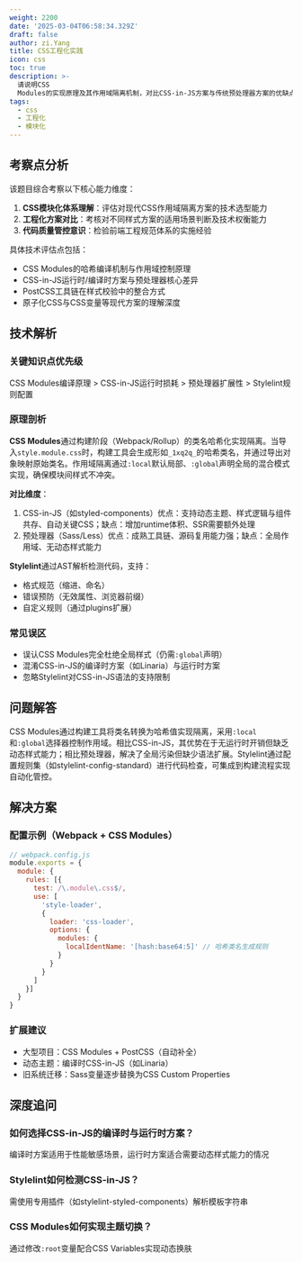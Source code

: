 ```yaml
---
weight: 2200
date: '2025-03-04T06:58:34.329Z'
draft: false
author: zi.Yang
title: CSS工程化实践
icon: css
toc: true
description: >-
  请说明CSS
  Modules的实现原理及其作用域隔离机制，对比CSS-in-JS方案与传统预处理器方案的优缺点，并解释如何通过Stylelint进行CSS代码质量管控。
tags:
  - css
  - 工程化
  - 模块化
---
```


## 考察点分析

该题目综合考察以下核心能力维度：

1. **CSS模块化体系理解**：评估对现代CSS作用域隔离方案的技术选型能力
2. **工程化方案对比**：考核对不同样式方案的适用场景判断及技术权衡能力
3. **代码质量管控意识**：检验前端工程规范体系的实施经验

具体技术评估点包括：

- CSS Modules的哈希编译机制与作用域控制原理
- CSS-in-JS运行时/编译时方案与预处理器核心差异
- PostCSS工具链在样式校验中的整合方式
- 原子化CSS与CSS变量等现代方案的理解深度

## 技术解析

### 关键知识点优先级

CSS Modules编译原理 > CSS-in-JS运行时损耗 > 预处理器扩展性 > Stylelint规则配置

### 原理剖析

**CSS Modules**通过构建阶段（Webpack/Rollup）的类名哈希化实现隔离。当导入`style.module.css`时，构建工具会生成形如`_1xq2q_`的哈希类名，并通过导出对象映射原始类名。作用域隔离通过`:local`默认局部、`:global`声明全局的混合模式实现，确保模块间样式不冲突。

**对比维度**：

1. CSS-in-JS（如styled-components）优点：支持动态主题、样式逻辑与组件共存、自动关键CSS；缺点：增加runtime体积、SSR需要额外处理
2. 预处理器（Sass/Less）优点：成熟工具链、源码复用能力强；缺点：全局作用域、无动态样式能力

**Stylelint**通过AST解析检测代码，支持：

- 格式规范（缩进、命名）
- 错误预防（无效属性、浏览器前缀）
- 自定义规则（通过plugins扩展）

### 常见误区

- 误认CSS Modules完全杜绝全局样式（仍需`:global`声明）
- 混淆CSS-in-JS的编译时方案（如Linaria）与运行时方案
- 忽略Stylelint对CSS-in-JS语法的支持限制

## 问题解答

CSS Modules通过构建工具将类名转换为哈希值实现隔离，采用`:local`和`:global`选择器控制作用域。相比CSS-in-JS，其优势在于无运行时开销但缺乏动态样式能力；相比预处理器，解决了全局污染但缺少语法扩展。Stylelint通过配置规则集（如stylelint-config-standard）进行代码检查，可集成到构建流程实现自动化管控。

## 解决方案

### 配置示例（Webpack + CSS Modules）

```javascript
// webpack.config.js
module.exports = {
  module: {
    rules: [{
      test: /\.module\.css$/,
      use: [
        'style-loader',
        {
          loader: 'css-loader',
          options: {
            modules: {
              localIdentName: '[hash:base64:5]' // 哈希类名生成规则
            }
          }
        }
      ]
    }]
  }
}
```

### 扩展建议

- 大型项目：CSS Modules + PostCSS（自动补全）
- 动态主题：编译时CSS-in-JS（如Linaria）
- 旧系统迁移：Sass变量逐步替换为CSS Custom Properties

## 深度追问

### 如何选择CSS-in-JS的编译时与运行时方案？

编译时方案适用于性能敏感场景，运行时方案适合需要动态样式能力的情况

### Stylelint如何检测CSS-in-JS？

需使用专用插件（如stylelint-styled-components）解析模板字符串

### CSS Modules如何实现主题切换？

通过修改`:root`变量配合CSS Variables实现动态换肤
